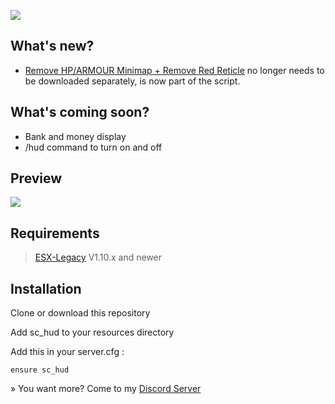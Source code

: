 ![](https://github.com/ScubeScripts/sc_hud/assets/104854776/99d7c372-7f13-495c-a7a6-f5555ea9b0b3)

## What's new?

- [Remove HP/ARMOUR Minimap + Remove Red Reticle](https://forum.cfx.re/t/release-gfx-remove-hp-armour-minimap-remove-red-reticle/894812) no longer needs to be downloaded separately, is now part of the script.

## What's coming soon?

- Bank and money display
- /hud command to turn on and off

## Preview

![](https://github.com/ScubeScripts/sc_hud/assets/104854776/8f542056-1356-463c-8aa6-c880f1a64adf)

## Requirements

> [ESX-Legacy](https://github.com/esx-framework/esx-legacy) V1.10.x and newer

## Installation
Clone or download this repository

Add sc_hud to your resources directory

Add this in your server.cfg :
```
ensure sc_hud
```

» You want more? Come to my [Discord Server](https://discord.gg/Mqgewse3Yc)
